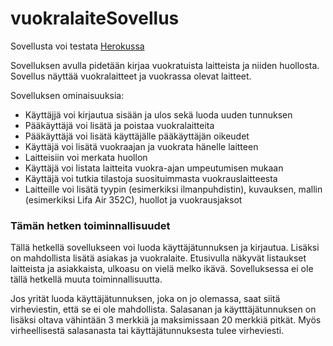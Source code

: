 # vuokralaiteSovellus

Sovellusta voi testata [Herokussa](https://vuokralaitesovellus.herokuapp.com)


Sovelluksen avulla pidetään kirjaa vuokratuista laitteista ja niiden huollosta. Sovellus näyttää vuokralaitteet ja vuokrassa olevat laitteet.
 
Sovelluksen ominaisuuksia:
- Käyttäjjä voi kirjautua sisään ja ulos sekä luoda uuden tunnuksen
- Pääkäyttäjä voi lisätä ja poistaa vuokralaitteita
- Pääkäyttäjä voi lisätä käyttäjälle pääkäyttäjän oikeudet
- Käyttäjä voi lisätä vuokraajan ja vuokrata hänelle laitteen
- Laitteisiin voi merkata huollon
- Käyttäjä voi listata laitteita vuokra-ajan umpeutumisen mukaan
- Käyttäjä voi tutkia tilastoja suosituimmasta vuokrauslaitteesta
- Laitteille voi lisätä tyypin (esimerkiksi ilmanpuhdistin), kuvauksen, mallin (esimerkiksi Lifa Air 352C), huollot ja vuokrausjaksot



### Tämän hetken toiminnallisuudet

Tällä hetkellä sovellukseen voi luoda käyttäjätunnuksen ja kirjautua. Lisäksi on mahdollista lisätä asiakas ja vuokralaite. Etusivulla näkyvät listaukset laitteista ja asiakkaista, ulkoasu on vielä melko ikävä. Sovelluksessa ei ole tällä hetkellä muuta toiminnallisuutta. 

Jos yrität luoda käyttäjätunnuksen, joka on jo olemassa, saat siitä virheviestin, että se ei ole mahdollista. Salasanan ja käytttäjätunnuksen on lisäksi oltava vähintään 3 merkkiä ja maksimissaan 20 merkkiä pitkät. Myös virheellisestä salasanasta tai käyttäjätunnuksesta tulee virheviesti. 

